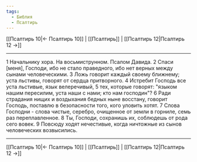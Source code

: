 ```yaml
---
tags:
  - Библия
  - Псалтирь
---
```

[[Псалтирь 10|← Псалтирь 10]] | [[Псалтирь]] | [[Псалтирь 12|Псалтирь 12 →]]

---
1 Начальнику хора. На восьмиструнном. Псалом Давида.
2 Спаси [меня], Господи, ибо не стало праведного, ибо нет верных между сынами человеческими.
3 Ложь говорит каждый своему ближнему; уста льстивы, говорят от сердца притворного.
4 Истребит Господь все уста льстивые, язык велеречивый,
5 тех, которые говорят: "языком нашим пересилим, уста наши с нами; кто нам господин"?
6 Ради страдания нищих и воздыхания бедных ныне восстану, говорит Господь, поставлю в безопасности того, кого уловить хотят.
7 Слова Господни - слова чистые, серебро, очищенное от земли в горниле, семь раз переплавленное.
8 Ты, Господи, сохранишь их, соблюдешь от рода сего вовек.
9 Повсюду ходят нечестивые, когда ничтожные из сынов человеческих возвысились.

---
[[Псалтирь 10|← Псалтирь 10]] | [[Псалтирь]] | [[Псалтирь 12|Псалтирь 12 →]]
